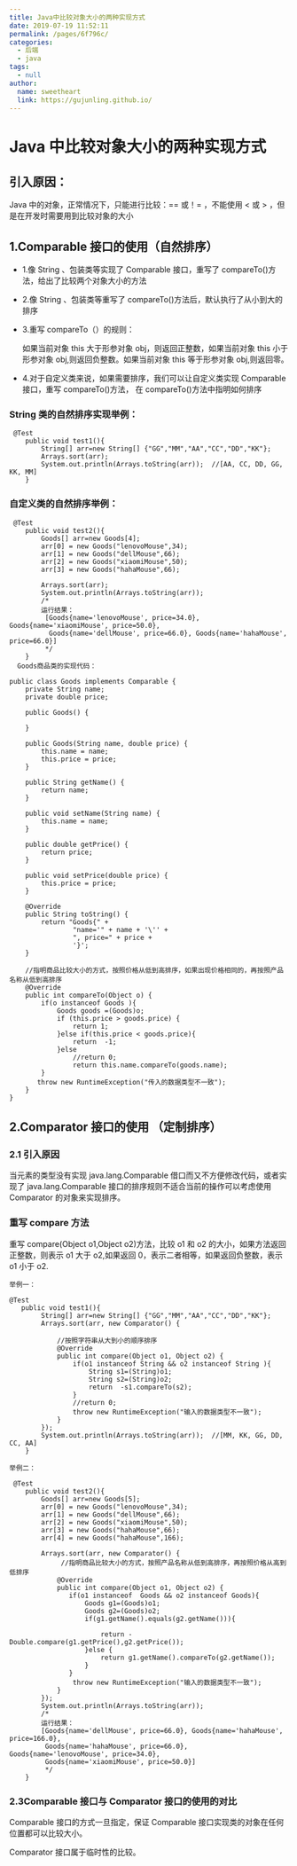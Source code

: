 ```yaml
---
title: Java中比较对象大小的两种实现方式
date: 2019-07-19 11:52:11
permalink: /pages/6f796c/
categories: 
  - 后端
  - java
tags: 
  - null
author: 
  name: sweetheart
  link: https://gujunling.github.io/
---
```


# Java 中比较对象大小的两种实现方式

## 引入原因：

Java 中的对象，正常情况下，只能进行比较：== 或！= ，不能使用 < 或 > ，但是在开发时需要用到比较对象的大小

## 1.Comparable 接口的使用（自然排序）

- 1.像 String 、包装类等实现了 Comparable 接口，重写了 compareTo()方法，给出了比较两个对象大小的方法

- 2.像 String 、包装类等重写了 compareTo()方法后，默认执行了从小到大的排序

- 3.重写 compareTo（）的规则：

  如果当前对象 this 大于形参对象 obj，则返回正整数，如果当前对象 this 小于形参对象 obj,则返回负整数。如果当前对象 this 等于形参对象 obj,则返回零。

- 4.对于自定义类来说，如果需要排序，我们可以让自定义类实现 Comparable 接口，重写 compareTo()方法， 在 compareTo()方法中指明如何排序

### String 类的自然排序实现举例：

```
 @Test
    public void test1(){
        String[] arr=new String[] {"GG","MM","AA","CC","DD","KK"};
        Arrays.sort(arr);
        System.out.println(Arrays.toString(arr));  //[AA, CC, DD, GG, KK, MM]
    }
```

### 自定义类的自然排序举例：　

```
 @Test
    public void test2(){
        Goods[] arr=new Goods[4];
        arr[0] = new Goods("lenovoMouse",34);
        arr[1] = new Goods("dellMouse",66);
        arr[2] = new Goods("xiaomiMouse",50);
        arr[3] = new Goods("hahaMouse",66);

        Arrays.sort(arr);
        System.out.println(Arrays.toString(arr));
        /*
        运行结果：
         [Goods{name='lenovoMouse', price=34.0}, Goods{name='xiaomiMouse', price=50.0},
          Goods{name='dellMouse', price=66.0}, Goods{name='hahaMouse', price=66.0}]
         */
    }
  Goods商品类的实现代码：

public class Goods implements Comparable {
    private String name;
    private double price;

    public Goods() {

    }

    public Goods(String name, double price) {
        this.name = name;
        this.price = price;
    }

    public String getName() {
        return name;
    }

    public void setName(String name) {
        this.name = name;
    }

    public double getPrice() {
        return price;
    }

    public void setPrice(double price) {
        this.price = price;
    }

    @Override
    public String toString() {
        return "Goods{" +
                "name='" + name + '\'' +
                ", price=" + price +
                '}';
    }

    //指明商品比较大小的方式，按照价格从低到高排序，如果出现价格相同的，再按照产品名称从低到高排序
    @Override
    public int compareTo(Object o) {
        if(o instanceof Goods ){
            Goods goods =(Goods)o;
            if (this.price > goods.price) {
                return 1;
            }else if(this.price < goods.price){
                return  -1;
            }else
                //return 0;
                return this.name.compareTo(goods.name);
        }
       throw new RuntimeException("传入的数据类型不一致");
    }
}
```

## 2.Comparator 接口的使用 （定制排序）

### 2.1 引入原因

当元素的类型没有实现 java.lang.Comparable 借口而又不方便修改代码，或者实现了 java.lang.Comparable 接口的排序规则不适合当前的操作可以考虑使用 Comparator 的对象来实现排序。

### 重写 compare 方法

重写 compare(Object o1,Object o2)方法，比较 o1 和 o2 的大小，如果方法返回正整数，则表示 o1 大于 o2,如果返回 0，表示二者相等，如果返回负整数，表示 o1 小于 o2.

```
举例一：

@Test
   public void test1(){
        String[] arr=new String[] {"GG","MM","AA","CC","DD","KK"};
        Arrays.sort(arr, new Comparator() {

            //按照字符串从大到小的顺序排序
            @Override
            public int compare(Object o1, Object o2) {
                if(o1 instanceof String && o2 instanceof String ){
                    String s1=(String)o1;
                    String s2=(String)o2;
                    return  -s1.compareTo(s2);
                }
                //return 0;
                throw new RuntimeException("输入的数据类型不一致");
            }
        });
        System.out.println(Arrays.toString(arr));  //[MM, KK, GG, DD, CC, AA]
    }
```

```
举例二：

 @Test
    public void test2(){
        Goods[] arr=new Goods[5];
        arr[0] = new Goods("lenovoMouse",34);
        arr[1] = new Goods("dellMouse",66);
        arr[2] = new Goods("xiaomiMouse",50);
        arr[3] = new Goods("hahaMouse",66);
        arr[4] = new Goods("hahaMouse",166);

        Arrays.sort(arr, new Comparator() {
             //指明商品比较大小的方式，按照产品名称从低到高排序，再按照价格从高到低排序
            @Override
            public int compare(Object o1, Object o2) {
               if(o1 instanceof  Goods && o2 instanceof Goods){
                   Goods g1=(Goods)o1;
                   Goods g2=(Goods)o2;
                   if(g1.getName().equals(g2.getName())){

                       return -Double.compare(g1.getPrice(),g2.getPrice());
                   }else {
                       return g1.getName().compareTo(g2.getName());
                   }
               }
                throw new RuntimeException("输入的数据类型不一致");
            }
        });
        System.out.println(Arrays.toString(arr));
        /*
        运行结果：
        [Goods{name='dellMouse', price=66.0}, Goods{name='hahaMouse', price=166.0},
         Goods{name='hahaMouse', price=66.0}, Goods{name='lenovoMouse', price=34.0},
         Goods{name='xiaomiMouse', price=50.0}]
         */
    }
```

### 2.3Comparable 接口与 Comparator 接口的使用的对比

Comparable 接口的方式一旦指定，保证 Comparable 接口实现类的对象在任何位置都可以比较大小。

Comparator 接口属于临时性的比较。
